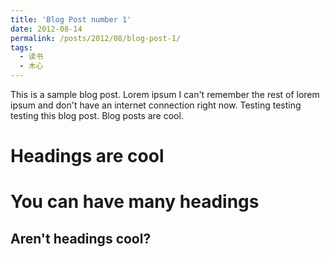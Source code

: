 ```yaml
---
title: 'Blog Post number 1'
date: 2012-08-14
permalink: /posts/2012/08/blog-post-1/
tags:
  - 读书
  - 木心
---
```


This is a sample blog post. Lorem ipsum I can't remember the rest of lorem ipsum and don't have an internet connection right now. Testing testing testing this blog post. Blog posts are cool.

Headings are cool
======

You can have many headings
======

Aren't headings cool?
------